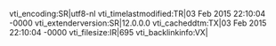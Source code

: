 vti_encoding:SR|utf8-nl
vti_timelastmodified:TR|03 Feb 2015 22:10:04 -0000
vti_extenderversion:SR|12.0.0.0
vti_cacheddtm:TX|03 Feb 2015 22:10:04 -0000
vti_filesize:IR|695
vti_backlinkinfo:VX|
